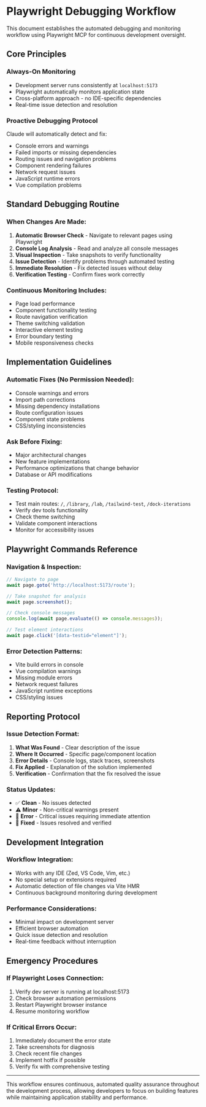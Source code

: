 # Playwright Debugging Workflow

This document establishes the automated debugging and monitoring workflow using Playwright MCP for continuous development oversight.

## Core Principles

### **Always-On Monitoring**
- Development server runs consistently at `localhost:5173`
- Playwright automatically monitors application state
- Cross-platform approach - no IDE-specific dependencies
- Real-time issue detection and resolution

### **Proactive Debugging Protocol**
Claude will automatically detect and fix:
- Console errors and warnings
- Failed imports or missing dependencies
- Routing issues and navigation problems
- Component rendering failures
- Network request issues
- JavaScript runtime errors
- Vue compilation problems

## Standard Debugging Routine

### **When Changes Are Made:**
1. **Automatic Browser Check** - Navigate to relevant pages using Playwright
2. **Console Log Analysis** - Read and analyze all console messages
3. **Visual Inspection** - Take snapshots to verify functionality
4. **Issue Detection** - Identify problems through automated testing
5. **Immediate Resolution** - Fix detected issues without delay
6. **Verification Testing** - Confirm fixes work correctly

### **Continuous Monitoring Includes:**
- Page load performance
- Component functionality testing
- Route navigation verification
- Theme switching validation
- Interactive element testing
- Error boundary testing
- Mobile responsiveness checks

## Implementation Guidelines

### **Automatic Fixes (No Permission Needed):**
- Console warnings and errors
- Import path corrections
- Missing dependency installations
- Route configuration issues
- Component state problems
- CSS/styling inconsistencies

### **Ask Before Fixing:**
- Major architectural changes
- New feature implementations
- Performance optimizations that change behavior
- Database or API modifications

### **Testing Protocol:**
- Test main routes: `/`, `/library`, `/lab`, `/tailwind-test`, `/dock-iterations`
- Verify dev tools functionality
- Check theme switching
- Validate component interactions
- Monitor for accessibility issues

## Playwright Commands Reference

### **Navigation & Inspection:**
```javascript
// Navigate to page
await page.goto('http://localhost:5173/route');

// Take snapshot for analysis
await page.screenshot();

// Check console messages
console.log(await page.evaluate(() => console.messages));

// Test element interactions
await page.click('[data-testid="element"]');
```

### **Error Detection Patterns:**
- Vite build errors in console
- Vue compilation warnings
- Missing module errors
- Network request failures
- JavaScript runtime exceptions
- CSS/styling issues

## Reporting Protocol

### **Issue Detection Format:**
1. **What Was Found** - Clear description of the issue
2. **Where It Occurred** - Specific page/component location
3. **Error Details** - Console logs, stack traces, screenshots
4. **Fix Applied** - Explanation of the solution implemented
5. **Verification** - Confirmation that the fix resolved the issue

### **Status Updates:**
- ✅ **Clean** - No issues detected
- ⚠️ **Minor** - Non-critical warnings present
- 🚨 **Error** - Critical issues requiring immediate attention
- 🔧 **Fixed** - Issues resolved and verified

## Development Integration

### **Workflow Integration:**
- Works with any IDE (Zed, VS Code, Vim, etc.)
- No special setup or extensions required
- Automatic detection of file changes via Vite HMR
- Continuous background monitoring during development

### **Performance Considerations:**
- Minimal impact on development server
- Efficient browser automation
- Quick issue detection and resolution
- Real-time feedback without interruption

## Emergency Procedures

### **If Playwright Loses Connection:**
1. Verify dev server is running at localhost:5173
2. Check browser automation permissions
3. Restart Playwright browser instance
4. Resume monitoring workflow

### **If Critical Errors Occur:**
1. Immediately document the error state
2. Take screenshots for diagnosis
3. Check recent file changes
4. Implement hotfix if possible
5. Verify fix with comprehensive testing

---

This workflow ensures continuous, automated quality assurance throughout the development process, allowing developers to focus on building features while maintaining application stability and performance.